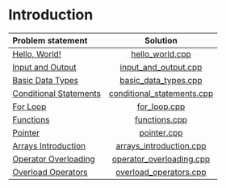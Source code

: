 # Introduction

|     Problem statement      |            Solution            |
|:---------------------------|:------------------------------:|
| [Hello, World!][]          | [hello_world.cpp][]            |
| [Input and Output][]       | [input_and_output.cpp][]       |
| [Basic Data Types][]       | [basic_data_types.cpp][]       |
| [Conditional Statements][] | [conditional_statements.cpp][] |
| [For Loop][]               | [for_loop.cpp][]               |
| [Functions][]              | [functions.cpp][]              |
| [Pointer][]                | [pointer.cpp][]                |
| [Arrays Introduction][]    | [arrays_introduction.cpp][]    |
| [Operator Overloading][]   | [operator_overloading.cpp][]   |
| [Overload Operators][]     | [overload_operators.cpp][]     |


[Hello, World!]:          https://www.hackerrank.com/challenges/cpp-hello-world
[Input and Output]:       https://www.hackerrank.com/challenges/cpp-input-and-output
[Basic Data Types]:       https://www.hackerrank.com/challenges/c-tutorial-basic-data-types
[Conditional Statements]: https://www.hackerrank.com/challenges/c-tutorial-conditional-if-else
[For Loop]:               https://www.hackerrank.com/challenges/c-tutorial-for-loop
[Functions]:              https://www.hackerrank.com/challenges/c-tutorial-functions
[Pointer]:                https://www.hackerrank.com/challenges/c-tutorial-pointer
[Arrays Introduction]:    https://www.hackerrank.com/challenges/arrays-introduction
[Operator Overloading]:   https://www.hackerrank.com/challenges/operator-overloading
[Overload Operators]:     https://www.hackerrank.com/challenges/overload-operators

[hello_world.cpp]:            hello_world.cpp
[input_and_output.cpp]:       input_and_output.cpp
[basic_data_types.cpp]:       basic_data_types.cpp
[conditional_statements.cpp]: conditional_statements.cpp
[for_loop.cpp]:               for_loop.cpp
[functions.cpp]:              functions.cpp
[pointer.cpp]:                pointer.cpp
[arrays_introduction.cpp]:    arrays_introduction.cpp
[operator_overloading.cpp]:   operator_overloading.cpp
[overload_operators.cpp]:     overload_operators.cpp
